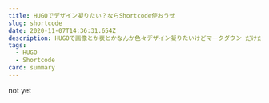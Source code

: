 ```yaml
---
title: HUGOでデザイン凝りたい？ならShortcode使おうぜ
slug: shortcode
date: 2020-11-07T14:36:31.654Z
description: HUGOで画像とか表とかなんか色々デザイン凝りたいけどマークダウン だけだと満足できない人のためのShortcode入門
tags:
  - HUGO
  - Shortcode
card: summary
---
```

not yet
